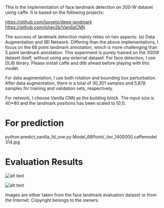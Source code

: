 This is the implementation of face landmark detection on 300-W dataset using caffe. It is based on the following projects:

https://github.com/luoyetx/deep-landmark
https://github.com/ishay2b/VanillaCNN 

The success of landmark detection mainly relies on two aspects: (a) Data Augmentation and (B) Network. Differing than the above implementations, I focus on the 68 point landmark annotation, which is more challenging than 5 point landmark annotation. This experiment is purely trained on the 300W dataset itself, without using any external dataset. For face detection, I use DLIB library. Please install caffe and dlib ahead before playing with this model. 

For data augmentation, I use both rotation and bounding box perturbation. After data augmentation, there is a total of 30,301 samples and 5,878 samples for training and validation sets, respectively.

For network, I choose Vanilla CNN as the building block. The input size is 40*40 and the landmark positions has been scaled to [0,1]. 


# For prediction

python predict_vanilla_fd_one.py Model_68Point/_iter_1400000.caffemodel 314.jpg


# Evaluation Results


![alt text](https://github.com/cunjian/face_alignment/blob/master/demo_result.jpg "Logo Title Text 1")


![alt text](https://github.com/cunjian/face_alignment/blob/master/demo_result_18.jpg "Logo Title Text 1")

Images are either taken from the face landmark evaluation dataset or from the Internet. Copyright belongs to the owners.